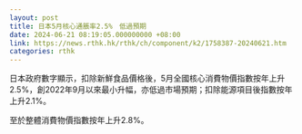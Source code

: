 ```yaml
---
layout: post
title: 日本5月核心通脹率2.5%　低過預期
date: 2024-06-21 08:19:05.000000000 +08:00
link: https://news.rthk.hk/rthk/ch/component/k2/1758387-20240621.htm
categories: rthk
---
```


日本政府數字顯示，扣除新鮮食品價格後，5月全國核心消費物價指數按年上升2.5%，創2022年9月以來最小升幅，亦低過市場預期；扣除能源項目後指數按年上升2.1%。

至於整體消費物價指數按年上升2.8%。
